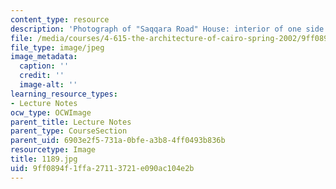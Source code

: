 ```yaml
---
content_type: resource
description: 'Photograph of "Saqqara Road" House: interior of one side iwan.'
file: /media/courses/4-615-the-architecture-of-cairo-spring-2002/9ff0894f1ffa27113721e090ac104e2b_1189.jpg
file_type: image/jpeg
image_metadata:
  caption: ''
  credit: ''
  image-alt: ''
learning_resource_types:
- Lecture Notes
ocw_type: OCWImage
parent_title: Lecture Notes
parent_type: CourseSection
parent_uid: 6903e2f5-731a-0bfe-a3b8-4ff0493b836b
resourcetype: Image
title: 1189.jpg
uid: 9ff0894f-1ffa-2711-3721-e090ac104e2b
---
```

